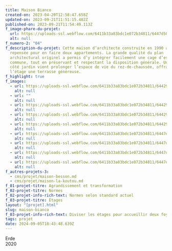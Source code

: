 ```yaml
---
title: Maison Bianco
created-on: 2023-04-20T12:58:47.658Z
updated-on: 2023-09-21T11:51:15.402Z
published-on: 2023-09-21T11:54:49.113Z
f_image-phare-du-projet:
  url: https://uploads-ssl.webflow.com/6411b33a83bdc1e072b34811/6447d50be07a0ad9b4e7967a_DSC04991.jpg
  alt: null
f_numero-2: "04"
f_description-du-projet: Cette maison d’architecte construite en 1990 a dû être
  repensée pour en faire deux appartements. La grande qualité du plan
  architectural originel a permis d’y intégrer facilement une cage d’escalier
  commune, tout en préservant et respectant la disposition générale. Une annexe
  côté jardin vient prolonger l’espace de vie du rez-de-chaussée, offrant à
  l’étage une terrasse généreuse.
f_highlight: true
f_images:
  - url: https://uploads-ssl.webflow.com/6411b33a83bdc1e072b34811/644294610b1b811d139bb7d3_DSC05038.jpg
    alt: null
  - url: ""
    alt: null
  - url: https://uploads-ssl.webflow.com/6411b33a83bdc1e072b34811/6442945e8a7ef8362e7a798e_DSC05012.jpg
    alt: null
  - url: https://uploads-ssl.webflow.com/6411b33a83bdc1e072b34811/6442945e11fabcb1b0ee251f_DSC05009.jpg
    alt: null
  - url: https://uploads-ssl.webflow.com/6411b33a83bdc1e072b34811/6442946049075852db59a743_DSC04989.jpg
    alt: null
  - url: https://uploads-ssl.webflow.com/6411b33a83bdc1e072b34811/6447d534e8a35202c8efd16f_1.jpg
    alt: null
  - url: https://uploads-ssl.webflow.com/6411b33a83bdc1e072b34811/6447d5347d6d876a6b006932_2.jpg
    alt: null
  - url: https://uploads-ssl.webflow.com/6411b33a83bdc1e072b34811/6447d50be07a0ad9b4e7967a_DSC04991.jpg
    alt: null
  - url: https://uploads-ssl.webflow.com/6411b33a83bdc1e072b34811/6447d534e58a48cc9216ffc9_DSC05039.jpg
    alt: null
f_autres-projets-3:
  - cms/projet/maison-besson.md
  - cms/projet/maison-la-koutou.md
f_01-projet-titre: Agrandissement et transformation
f_02-projet-titre: Normes
f_02-projet-info-rich-text: Normes selon standard actuel
f_03-projet-titre: Étages
layout: "[projet].html"
slug: maison-bianco
f_03-projet-info-rich-text: Diviser les étages pour accueillir deux foyers à la place d’un seul
tags: projet
date: 2024-09-05T18:43:48.639Z
---
```


Erde  
2020

‍
